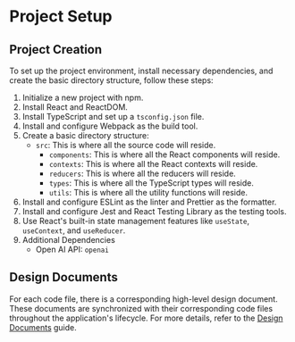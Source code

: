 # Project Setup

## Project Creation

To set up the project environment, install necessary dependencies, and create the basic directory structure, follow these steps:

1. Initialize a new project with npm.
2. Install React and ReactDOM.
3. Install TypeScript and set up a `tsconfig.json` file.
4. Install and configure Webpack as the build tool.
5. Create a basic directory structure:
    - `src`: This is where all the source code will reside.
        - `components`: This is where all the React components will reside.
        - `contexts`: This is where all the React contexts will reside.
        - `reducers`: This is where all the reducers will reside.
        - `types`: This is where all the TypeScript types will reside.
        - `utils`: This is where all the utility functions will reside.
6. Install and configure ESLint as the linter and Prettier as the formatter.
7. Install and configure Jest and React Testing Library as the testing tools.
8. Use React's built-in state management features like `useState`, `useContext`, and `useReducer`.
9. Additional Dependencies
   - Open AI API: `openai`

## Design Documents

For each code file, there is a corresponding high-level design document. These documents are synchronized with their corresponding code files throughout the application's lifecycle. For more details, refer to the [Design Documents](../ext/DesignDocuments.md) guide.

